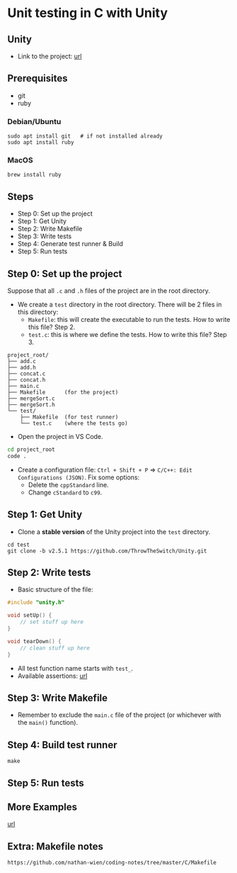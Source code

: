 # Unit testing in C with Unity

## Unity

- Link to the project: [url](https://github.com/ThrowTheSwitch/Unity)

## Prerequisites

- git
- ruby

### Debian/Ubuntu

```
sudo apt install git   # if not installed already
sudo apt install ruby
```

### MacOS

```
brew install ruby
```

## Steps

- Step 0: Set up the project
- Step 1: Get Unity
- Step 2: Write Makefile
- Step 3: Write tests
- Step 4: Generate test runner & Build
- Step 5: Run tests

## Step 0: Set up the project

Suppose that all `.c` and `.h` files of the project are in the root directory.

- We create a `test` directory in the root directory. There will be 2 files in this directory:
    - `Makefile`: this will create the executable to run the tests. How to write this file? Step 2.
    - `test.c`: this is where we define the tests. How to write this file? Step 3.

```
project_root/
├── add.c
├── add.h
├── concat.c
├── concat.h
├── main.c
├── Makefile      (for the project)
├── mergeSort.c
├── mergeSort.h
└── test/
    ├── Makefile  (for test runner)
    └── test.c    (where the tests go)
```

- Open the project in VS Code.

```sh
cd project_root
code .
```

- Create a configuration file: `Ctrl + Shift + P` => `C/C++: Edit Configurations (JSON)`. Fix some options:
    - Delete the `cppStandard` line.
    - Change `cStandard` to `c99`.

## Step 1: Get Unity

- Clone a **stable version** of the Unity project into the `test` directory.

```
cd test
git clone -b v2.5.1 https://github.com/ThrowTheSwitch/Unity.git
```

## Step 2: Write tests

- Basic structure of the file:

```c
#include "unity.h"

void setUp() {
    // set stuff up here
}

void tearDown() {
    // clean stuff up here
}
```

- All test function name starts with `test_`.
- Available assertions: [url](https://github.com/ThrowTheSwitch/Unity/blob/master/docs/UnityAssertionsReference.md)

## Step 3: Write Makefile

- Remember to exclude the `main.c` file of the project (or whichever with the `main()` function).

## Step 4: Build test runner

```
make
```

## Step 5: Run tests



## More Examples

[url](https://github.com/ThrowTheSwitch/Unity/tree/master/examples)

## Extra: Makefile notes

```
https://github.com/nathan-wien/coding-notes/tree/master/C/Makefile
```
